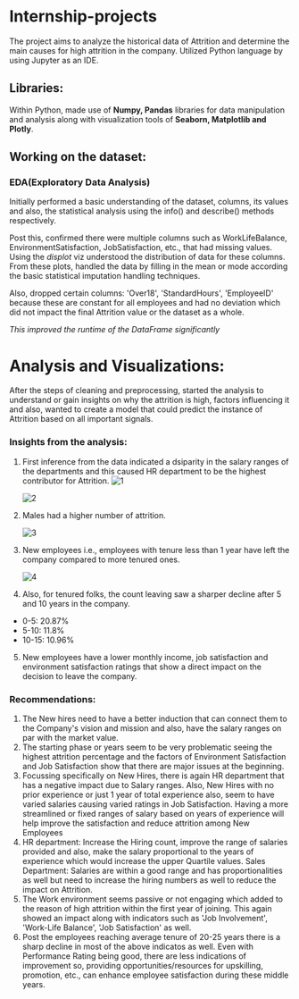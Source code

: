 # Internship-projects
The project aims to analyze the historical data of Attrition and determine the main causes for high attrition in the company. Utilized Python language by using Jupyter as an IDE.

## Libraries:
Within Python, made use of **Numpy, Pandas** libraries for data manipulation and analysis along with visualization tools of **Seaborn, Matplotlib and Plotly**.

## Working on the dataset:
### EDA(Exploratory Data Analysis)
Initially performed a basic understanding of the dataset, columns, its values and also, the statistical analysis using the info() and describe() methods respectively.

Post this, confirmed there were multiple columns such as WorkLifeBalance, EnvironmentSatisfaction, JobSatisfaction, etc., that had missing values. Using the _displot_ viz understood the distribution of data for these columns.
From these plots, handled the data by filling in the mean or mode according the basic statistical imputation handling techniques.

Also, dropped certain columns: 'Over18', 'StandardHours', 'EmployeeID' because these are constant for all employees and had no deviation which did not impact the final Attrition value or the dataset as a whole.

_This improved the runtime of the DataFrame significantly_

# Analysis and Visualizations:
After the steps of cleaning and preprocessing, started the analysis to understand or gain insights on why the attrition is high, factors influencing it and also, wanted to create a model that could predict the instance of Attrition based on all important signals.

### Insights from the analysis:
1. First inference from the data indicated a dsiparity in the salary ranges of the departments and this caused HR department to be the highest contributor for Attrition.
   ![1](https://github.com/user-attachments/assets/cb55f862-b750-4df3-9699-71cd2028ff3d)

   ![2](https://github.com/user-attachments/assets/9b599c6d-4d4b-4f67-b81b-70d857d80b63)
2. Males had a higher number of attrition.

   ![3](https://github.com/user-attachments/assets/1fde2fff-00f8-404b-9951-d4fcd4ee0ca5) 
3. New employees i.e., employees with tenure less than 1 year have left the company compared to more tenured ones.

   ![4](https://github.com/user-attachments/assets/76a570ed-3573-430e-a942-051019a7d22a)
   
4. Also, for tenured folks, the count leaving saw a sharper decline after 5 and 10 years in the company.
* 0-5: 20.87%
* 5-10: 11.8%
* 10-15: 10.96%
5. New employees have a lower monthly income, job satisfaction and environment satisfaction ratings that show a direct impact on the decision to leave the company.

### **Recommendations:**
1. The New hires need to have a better induction that can connect them to the Company's vision and mission and also, have the salary ranges on par with the market value.
2. The starting phase or years seem to be very problematic seeing the highest attrition percentage and the factors of Environment Satisfaction and Job Satisfaction show that there are major issues at the beginning.
3. Focussing specifically on New Hires, there is again HR department that has a negative impact due to Salary ranges. Also, New Hires with no prior experience or just 1 year of total experience also, seem to have varied salaries causing varied ratings in Job Satisfaction. Having a more streamlined or fixed ranges of salary based on years of experience will help improve the satisfaction and reduce attrition among New Employees
4. HR department: Increase the Hiring count, improve the range of salaries provided and also, make the salary proportional to the years of experience which would increase the upper Quartile values.
Sales Department: Salaries are within a good range and has proportionalities as well but need to increase the hiring numbers as well to reduce the impact on Attrition.
5. The Work environment seems passive or not engaging which added to the reason of high attrition within the first year of joining. This again showed an impact along with indicators such as 'Job Involvement', 'Work-Life Balance', 'Job Satisfaction' as well.
6. Post the employees reaching average tenure of 20-25 years there is a sharp decline in most of the above indicatos as well. Even with Performance Rating being good, there are less indications of improvement so, providing opportunities/resources for upskilling, promotion, etc., can enhance employee satisfaction during these middle years.
